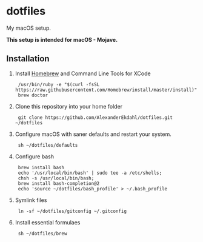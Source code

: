 # dotfiles

My macOS setup.

**This setup is intended for macOS - Mojave.**

## Installation

1. Install [Homebrew](http://mxcl.github.com/homebrew/) and Command Line Tools for XCode

        /usr/bin/ruby -e "$(curl -fsSL https://raw.githubusercontent.com/Homebrew/install/master/install)"
        brew doctor

1. Clone this repository into your home folder

        git clone https://github.com/AlexanderEkdahl/dotfiles.git ~/dotfiles

1. Configure macOS with saner defaults and restart your system.

        sh ~/dotfiles/defaults

1. Configure bash

        brew install bash
        echo '/usr/local/bin/bash' | sudo tee -a /etc/shells;
        chsh -s /usr/local/bin/bash;
        brew install bash-completion@2
        echo 'source ~/dotfiles/bash_profile' > ~/.bash_profile

1. Symlink files

        ln -sf ~/dotfiles/gitconfig ~/.gitconfig

1. Install essential formulaes

        sh ~/dotfiles/brew

